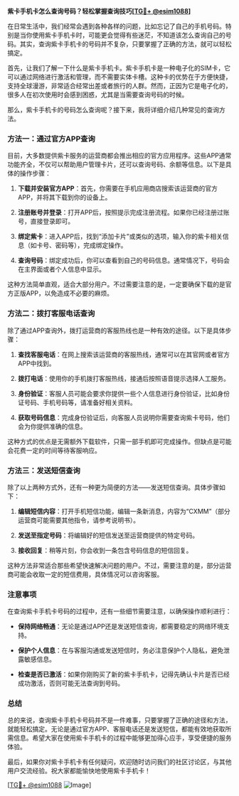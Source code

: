 **紫卡手机卡怎么查询号码？轻松掌握查询技巧[[TG💪+ @esim1088](https://t.me/s/esim1088)]**

在日常生活中，我们经常会遇到各种各样的问题，比如忘记了自己的手机号码。特别是当你使用紫卡手机卡时，可能更会觉得有些迷茫，不知道该怎么查询自己的号码。其实，查询紫卡手机卡的号码并不复杂，只要掌握了正确的方法，就可以轻松搞定。

首先，让我们了解一下什么是紫卡手机卡。紫卡手机卡是一种电子化的SIM卡，它可以通过网络进行激活和管理，而不需要实体卡槽。这种卡的优势在于方便快捷，支持全球漫游，非常适合经常出差或者旅行的人群。然而，正因为它是电子化的，很多人在初次使用时会感到困惑，尤其是当需要查询号码的时候。

那么，紫卡手机卡的号码怎么查询呢？接下来，我将详细介绍几种常见的查询方法。

### 方法一：通过官方APP查询

目前，大多数提供紫卡服务的运营商都会推出相应的官方应用程序。这些APP通常功能齐全，不仅可以帮助用户管理卡片，还可以查询号码、余额等信息。以下是具体的操作步骤：

1. **下载并安装官方APP**：首先，你需要在手机应用商店搜索该运营商的官方APP，并将其下载到你的设备上。
   
2. **注册账号并登录**：打开APP后，按照提示完成注册流程。如果你已经注册过账号，直接登录即可。

3. **绑定紫卡**：进入APP后，找到“添加卡片”或类似的选项，输入你的紫卡相关信息（如卡号、密码等），完成绑定操作。

4. **查询号码**：绑定成功后，你可以查看到自己的号码信息。通常情况下，号码会在主界面或者个人信息中显示。

这种方法简单直观，适合大部分用户。不过需要注意的是，一定要确保下载的是官方正版APP，以免造成不必要的麻烦。

### 方法二：拨打客服电话查询

除了通过APP查询外，拨打运营商的客服热线也是一种有效的途径。以下是具体步骤：

1. **查找客服电话**：在网上搜索该运营商的客服热线，通常可以在其官网或者官方APP中找到。

2. **拨打电话**：使用你的手机拨打客服热线，接通后按照语音提示选择人工服务。

3. **身份验证**：客服人员可能会要求你提供一些个人信息进行身份验证，比如身份证号码、手机号码等，请准备好相关资料。

4. **获取号码信息**：完成身份验证后，向客服人员说明你需要查询紫卡号码，他们会为你提供准确的信息。

这种方式的优点是无需额外下载软件，只需一部手机即可完成操作。但缺点是可能会花费一定的时间等待客服响应。

### 方法三：发送短信查询

除了以上两种方式外，还有一种更为简便的方法——发送短信查询。具体步骤如下：

1. **编辑短信内容**：打开手机短信功能，编辑一条新消息，内容为“CXMM”（部分运营商可能需要其他指令，请参考说明书）。

2. **发送至指定号码**：将编辑好的短信发送至运营商提供的特定号码。

3. **接收回复**：稍等片刻，你会收到一条包含号码信息的短信回复。

这种方法非常适合那些希望快速解决问题的用户。不过，需要注意的是，部分运营商可能会收取一定的短信费用，具体情况可以咨询客服。

### 注意事项

在查询紫卡手机卡号码的过程中，还有一些细节需要注意，以确保操作顺利进行：

- **保持网络畅通**：无论是通过APP还是发送短信查询，都需要稳定的网络环境支持。
  
- **保护个人信息**：在与客服沟通或发送短信时，务必注意保护个人隐私，避免泄露敏感信息。

- **检查是否已激活**：如果你刚购买了新的紫卡手机卡，记得先确认卡片是否已经成功激活，否则可能无法查询到号码。

### 总结

总的来说，查询紫卡手机卡号码并不是一件难事，只要掌握了正确的途径和方法，就能轻松搞定。无论是通过官方APP、客服电话还是发送短信，都能有效地获取所需信息。希望大家在使用紫卡手机卡的过程中能够更加得心应手，享受便捷的服务体验。

最后，如果你对紫卡手机卡有任何疑问，欢迎随时访问我们的社区讨论区，与其他用户交流经验。祝大家都能愉快地使用紫卡手机卡！

[[TG💪+ @esim1088](https://t.me/s/esim1088) ![Image](https://i.postimg.cc/4NQfJmqS/Snipaste-2025-05-13-00-14-12.png)]